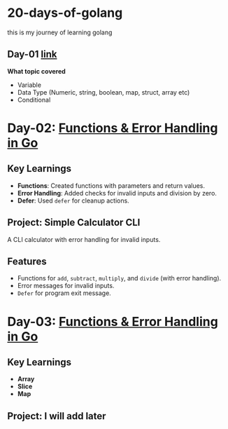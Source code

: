 # 20-days-of-golang
this is my journey of learning golang 

## Day-01 [link](https://github.com/nayeempro/20-days-of-golang/blob/main/Day-01)
**What topic covered**
- Variable
- Data Type (Numeric, string, boolean, map, struct, array etc)
- Conditional

# Day-02: [Functions & Error Handling in Go](https://github.com/nayeempro/20-days-of-golang/blob/main/Day-02) 

## Key Learnings
- **Functions**: Created functions with parameters and return values.
- **Error Handling**: Added checks for invalid inputs and division by zero.
- **Defer**: Used `defer` for cleanup actions.

## Project: Simple Calculator CLI

A CLI calculator with error handling for invalid inputs.

## Features
- Functions for `add`, `subtract`, `multiply`, and `divide` (with error handling).
- Error messages for invalid inputs.
- `Defer` for program exit message.


# Day-03: [Functions & Error Handling in Go](https://github.com/nayeempro/20-days-of-golang/blob/main/Day-03) 

## Key Learnings
- **Array**
- **Slice**
- **Map**

## Project: I will add later

